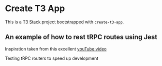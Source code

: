# Create T3 App

This is a [T3 Stack](https://create.t3.gg/) project bootstrapped with `create-t3-app`.

## An example of how to rest tRPC routes using Jest

Inspiration taken from this excellent [youTube video](https://youtu.be/YRGo1H-qNQs)

Testing tRPC routers to speed up development 